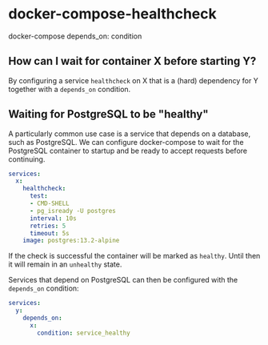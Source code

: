# docker-compose-healthcheck

docker-compose depends_on: condition

## How can I wait for container X before starting Y?

By configuring a service `healthcheck` on X that is a (hard) dependency for Y together with a `depends_on` condition.

## Waiting for PostgreSQL to be "healthy"

A particularly common use case is a service that depends on a database, such as PostgreSQL.
We can configure docker-compose to wait for the PostgreSQL container to startup and be ready to accept requests before continuing.

```yaml
services:
  x:
    healthcheck:
      test:
      - CMD-SHELL
      - pg_isready -U postgres
      interval: 10s
      retries: 5
      timeout: 5s
    image: postgres:13.2-alpine
```

If the check is successful the container will be marked as `healthy`. Until then it will remain in an `unhealthy` state.

Services that depend on PostgreSQL can then be configured with the `depends_on` condition:

```yaml
services:
  y:
    depends_on:
      x:
        condition: service_healthy
```
